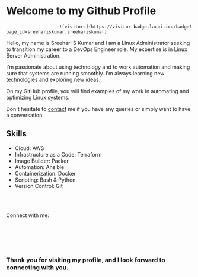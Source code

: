 <!DOCTYPE html>
<html lang="en">
<head>
    <meta charset="UTF-8">
<!--     <link rel="stylesheet" href="https://cdnjs.cloudflare.com/ajax/libs/font-awesome/5.15.2/css/all.min.css" integrity="sha512-dX9bNKV7Zu+AfHXEJhblmD/XSvBRJ8dmSyWc1TQYIz9Jt03s8PY4ZwEJ/p+M/uGvBvCetKDeRWf+DGzRlR9+fQ==" crossorigin="anonymous" /> -->
    <link rel="stylesheet" href="https://use.fontawesome.com/releases/v5.2.0/css/all.css" integrity="sha384-hWVjflwFxL6sNzntih27bfxkr27PmbbK/iSvJ+a4+0owXq79v+lsFkW54bOGbiDQ" crossorigin="anonymous">
</head>
<body>

# Welcome to my Github Profile
                        ![visitors](https://visitor-badge.laobi.icu/badge?page_id=sreehariskumar.sreehariskumar)


Hello, my name is Sreehari S Kumar and I am a Linux Administrator seeking to transition my career to a DevOps Engineer role. My expertise is in Linux Server Administration.

I'm passionate about using technology and to work automation and making sure that systems are running smoothly. I'm always learning new technologies and exploring new ideas.

On my GitHub profile, you will find examples of my work in automating and optimizing Linux systems.

Don't hesitate to [contact](mailto:ssksreehari@gmail.com) me if you have any queries or simply want to have a conversation.

## Skills
- Cloud: AWS
- Infrastructure as a Code: Terraform
- Image Builder: Packer
- Automation: Ansible
- Containerization: Docker
- Scripting: Bash & Python
- Version Control: Git

<br />
<br />

Connect with me:

<a href="mailto:ssksreehari@gmail.com"><i class="far fa-envelope fa-2x" style="color:#D44638;"></i></a>&nbsp;&nbsp;
<a href="https://www.instagram.com/sreehari_s_kumar/"><i class="fab fa-instagram fa-2x" style="color:#bc2a8d;"></i></a>&nbsp;&nbsp;
<a href="https://medium.com/@ssksreehari"><i class="fab fa-medium fa-2x" style="color:#00ab6c;"></i></a>&nbsp;&nbsp;

<br />
<br />

### Thank you for visiting my profile, and I look forward to connecting with you.

</body>
</html>
